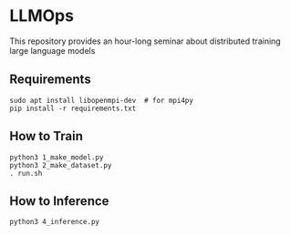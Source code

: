 # LLMOps

This repository provides an hour-long seminar about distributed training large language models

## Requirements
```
sudo apt install libopenmpi-dev  # for mpi4py
pip install -r requirements.txt
```

## How to Train
```
python3 1_make_model.py
python3 2_make_dataset.py
. run.sh
```

## How to Inference
```
python3 4_inference.py
```
